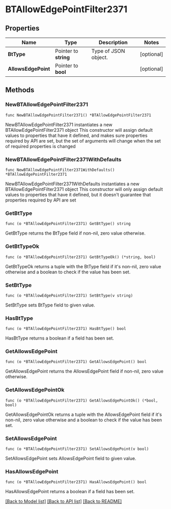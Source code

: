 # BTAllowEdgePointFilter2371

## Properties

Name | Type | Description | Notes
------------ | ------------- | ------------- | -------------
**BtType** | Pointer to **string** | Type of JSON object. | [optional] 
**AllowsEdgePoint** | Pointer to **bool** |  | [optional] 

## Methods

### NewBTAllowEdgePointFilter2371

`func NewBTAllowEdgePointFilter2371() *BTAllowEdgePointFilter2371`

NewBTAllowEdgePointFilter2371 instantiates a new BTAllowEdgePointFilter2371 object
This constructor will assign default values to properties that have it defined,
and makes sure properties required by API are set, but the set of arguments
will change when the set of required properties is changed

### NewBTAllowEdgePointFilter2371WithDefaults

`func NewBTAllowEdgePointFilter2371WithDefaults() *BTAllowEdgePointFilter2371`

NewBTAllowEdgePointFilter2371WithDefaults instantiates a new BTAllowEdgePointFilter2371 object
This constructor will only assign default values to properties that have it defined,
but it doesn't guarantee that properties required by API are set

### GetBtType

`func (o *BTAllowEdgePointFilter2371) GetBtType() string`

GetBtType returns the BtType field if non-nil, zero value otherwise.

### GetBtTypeOk

`func (o *BTAllowEdgePointFilter2371) GetBtTypeOk() (*string, bool)`

GetBtTypeOk returns a tuple with the BtType field if it's non-nil, zero value otherwise
and a boolean to check if the value has been set.

### SetBtType

`func (o *BTAllowEdgePointFilter2371) SetBtType(v string)`

SetBtType sets BtType field to given value.

### HasBtType

`func (o *BTAllowEdgePointFilter2371) HasBtType() bool`

HasBtType returns a boolean if a field has been set.

### GetAllowsEdgePoint

`func (o *BTAllowEdgePointFilter2371) GetAllowsEdgePoint() bool`

GetAllowsEdgePoint returns the AllowsEdgePoint field if non-nil, zero value otherwise.

### GetAllowsEdgePointOk

`func (o *BTAllowEdgePointFilter2371) GetAllowsEdgePointOk() (*bool, bool)`

GetAllowsEdgePointOk returns a tuple with the AllowsEdgePoint field if it's non-nil, zero value otherwise
and a boolean to check if the value has been set.

### SetAllowsEdgePoint

`func (o *BTAllowEdgePointFilter2371) SetAllowsEdgePoint(v bool)`

SetAllowsEdgePoint sets AllowsEdgePoint field to given value.

### HasAllowsEdgePoint

`func (o *BTAllowEdgePointFilter2371) HasAllowsEdgePoint() bool`

HasAllowsEdgePoint returns a boolean if a field has been set.


[[Back to Model list]](../README.md#documentation-for-models) [[Back to API list]](../README.md#documentation-for-api-endpoints) [[Back to README]](../README.md)


